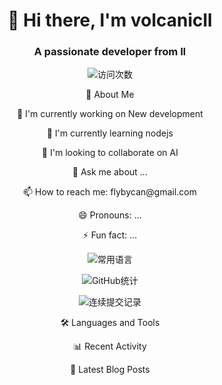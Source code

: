 <h1 align="center">👋 Hi there, I'm volcanicll</h1>
<h3 align="center">A passionate developer from ll</h3>

<p align="center">
  <img src="https://komarev.com/ghpvc/?username=volcanicll&label=Profile%20views&color=0e75b6&style=flat" alt="访问次数" />
</p>


<p align="center">
🚀 About Me
</p>
<p align="center">
🔭 I'm currently working on New development
</p>
<p align="center">
🌱 I'm currently learning nodejs
</p>
<p align="center">
👯 I'm looking to collaborate on AI
</p>
<p align="center">
💬 Ask me about ...
</p>
<p align="center">
📫 How to reach me: flybycan@gmail.com
</p>
<p align="center">
😄 Pronouns: ...
</p>
<p align="center">
⚡ Fun fact: ...
</p>


<p align="center">
  <img src="https://github-readme-stats.vercel.app/api/top-langs/?username=volcanicll&layout=compact" alt="常用语言" />
</p>

<p align="center">
  <img src="https://github-readme-stats.vercel.app/api?username=volcanicll&show_icons=true" alt="GitHub统计" />
</p>

<p align="center">
  <img src="https://github-readme-streak-stats.herokuapp.com/?user=volcanicll" alt="连续提交记录" />
</p>

<p align="center">
 🛠️ Languages and Tools
</p>
<p align="center">
📊 Recent Activity
<!-- START_SECTION:activity -->
<!-- END_SECTION:activity -->
</p>
<p align="center">
 📝 Latest Blog Posts
<!-- BLOG-POST-LIST:START -->
<!-- BLOG-POST-LIST:END -->
</p>




